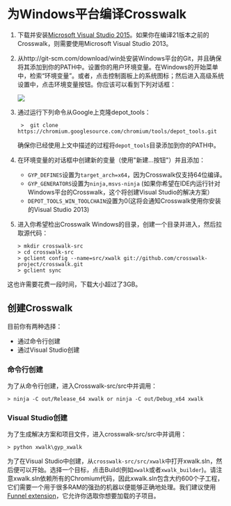 # 为Windows平台编译Crosswalk

1. 下载并安装[Microsoft Visual Studio 2015](https://www.visualstudio.com/en-us/downloads/download-visual-studio-vs.aspx)。如果你在编译21版本之前的Crosswalk，则需要使用Microsoft Visual Studio 2013。

2. 从http://git-scm.com/download/win处安装Windows平台的Git，并且确保将其添加到你的PATH中。设置你的用户环境变量。在Windows的开始菜单中，检索“环境变量”。或者，点击控制面板上的系统图标；然后进入高级系统设置中，点击环境变量按钮。你应该可以看到下列对话框：

   <img src="/assets/win8.png" style="display: block; margin: 0 auto"/>

3. 通过运行下列命令从Google上克隆depot_tools：

   ```
    >  git clone https://chromium.googlesource.com/chromium/tools/depot_tools.git
   ```

   确保你已经使用上文中描述的过程将`depot_tools`目录添加到你的PATH中。

4. 在环境变量的对话框中创建新的变量（使用"新建...按钮"）并且添加：

   *  `GYP_DEFINES`设置为`target_arch=x64`，因为Crosswalk仅支持64位编译。 
   *  `GYP_GENERATORS`设置为`ninja,msvs-ninja` (如果你希望在IDE内运行针对Windows平台的Crosswalk，这个将创建Visual Studio的解决方案）
   *  `DEPOT_TOOLS_WIN_TOOLCHAIN`设置为0(这将会通知Crosswalk使用你安装的Visual Studio 2013)

5. 进入你希望检出Crosswalk Windows的目录，创建一个目录并进入，然后拉取源代码：

   ```
   > mkdir crosswalk-src
   > cd crosswalk-src
   > gclient config --name=src/xwalk git://github.com/crosswalk-project/crosswalk.git
   > gclient sync
   ```
   
这也许需要花费一段时间，下载大小超过了3GB。

## 创建Crosswalk

目前你有两种选择：

*  通过命令行创建
*  通过Visual Studio创建

### 命令行创建
为了从命令行创建，进入Crosswalk-src/src中并调用：
```
> ninja -C out/Release_64 xwalk or ninja -C out/Debug_x64 xwalk
```

### Visual Studio创建
为了生成解决方案和项目文件，进入crosswalk-src/src中并调用：

```
> python xwalk\gyp_xwalk
```

为了在Visual Studio中创建，从`crosswalk-src/src/xwalk`中打开xwalk.sln，然后便可以开始。选择一个目标，点击Build(例如`xwalk`或者`xwalk_builder`)。请注意xwalk.sln依赖所有的Chromium代码，因此xwalk.sln包含大约600个子工程，它们需要一个用于很多RAM的强劲的机器以便能够正确地处理。我们建议使用[Funnel extension](http://vsfunnel.com/)，它允许你选取你想要加载的子项目。
